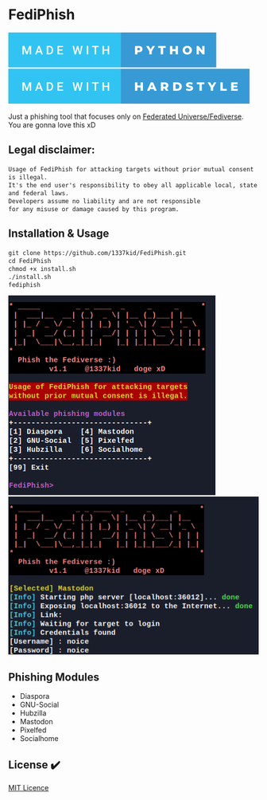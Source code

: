 # FediPhish
![made with python](https://raw.githubusercontent.com/1337kid/FediPhish/main/img/made-with-python.svg)
![hardstyle](https://raw.githubusercontent.com/1337kid/FediPhish/main/img/made-with-hardstyle.svg)

Just a phishing tool that focuses only on [Federated Universe/Fediverse](https://en.wikipedia.org/wiki/Fediverse).<br>
You are gonna love this xD
## Legal disclaimer:
```
Usage of FediPhish for attacking targets without prior mutual consent is illegal. 
It's the end user's responsibility to obey all applicable local, state and federal laws. 
Developers assume no liability and are not responsible
for any misuse or damage caused by this program.
```
## Installation & Usage
```
git clone https://github.com/1337kid/FediPhish.git
cd FediPhish
chmod +x install.sh
./install.sh
fediphish
```
![FediPhish](https://raw.githubusercontent.com/1337kid/FediPhish/main/img/FP.png)
![FediPhish](https://raw.githubusercontent.com/1337kid/FediPhish/main/img/FP1.png)
## Phishing Modules
- Diaspora
- GNU-Social
- Hubzilla
- Mastodon
- Pixelfed
- Socialhome

## License  :heavy_check_mark:
[MIT Licence](https://github.com/1337kid/FediPhish/blob/main/LICENSE)
